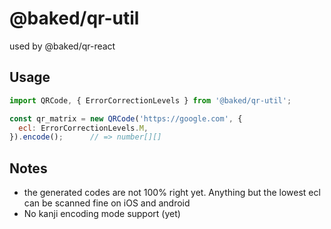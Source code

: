# @baked/qr-util

used by @baked/qr-react

## Usage

```js
import QRCode, { ErrorCorrectionLevels } from '@baked/qr-util';

const qr_matrix = new QRCode('https://google.com', {
  ecl: ErrorCorrectionLevels.M,
}).encode();      // => number[][]

```

## Notes

- the generated codes are not 100% right yet. Anything but the lowest ecl can be scanned fine on iOS and android
- No kanji encoding mode support (yet)